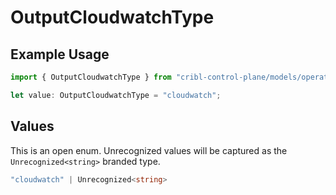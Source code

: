 # OutputCloudwatchType

## Example Usage

```typescript
import { OutputCloudwatchType } from "cribl-control-plane/models/operations";

let value: OutputCloudwatchType = "cloudwatch";
```

## Values

This is an open enum. Unrecognized values will be captured as the `Unrecognized<string>` branded type.

```typescript
"cloudwatch" | Unrecognized<string>
```